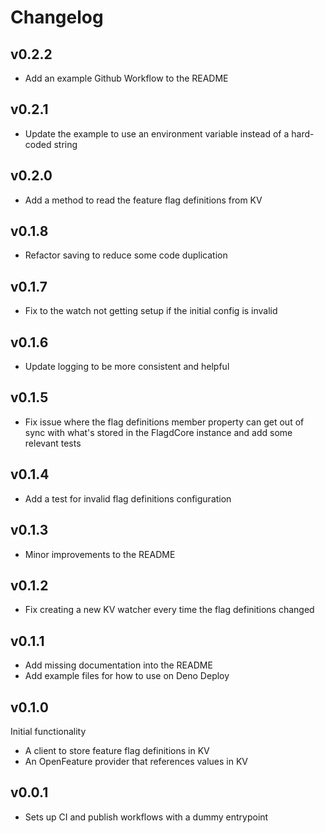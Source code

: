 # Changelog

## v0.2.2

- Add an example Github Workflow to the README

## v0.2.1

- Update the example to use an environment variable instead of a hard-coded
  string

## v0.2.0

- Add a method to read the feature flag definitions from KV

## v0.1.8

- Refactor saving to reduce some code duplication

## v0.1.7

- Fix to the watch not getting setup if the initial config is invalid

## v0.1.6

- Update logging to be more consistent and helpful

## v0.1.5

- Fix issue where the flag definitions member property can get out of sync with
  what's stored in the FlagdCore instance and add some relevant tests

## v0.1.4

- Add a test for invalid flag definitions configuration

## v0.1.3

- Minor improvements to the README

## v0.1.2

- Fix creating a new KV watcher every time the flag definitions changed

## v0.1.1

- Add missing documentation into the README
- Add example files for how to use on Deno Deploy

## v0.1.0

Initial functionality

- A client to store feature flag definitions in KV
- An OpenFeature provider that references values in KV

## v0.0.1

- Sets up CI and publish workflows with a dummy entrypoint

